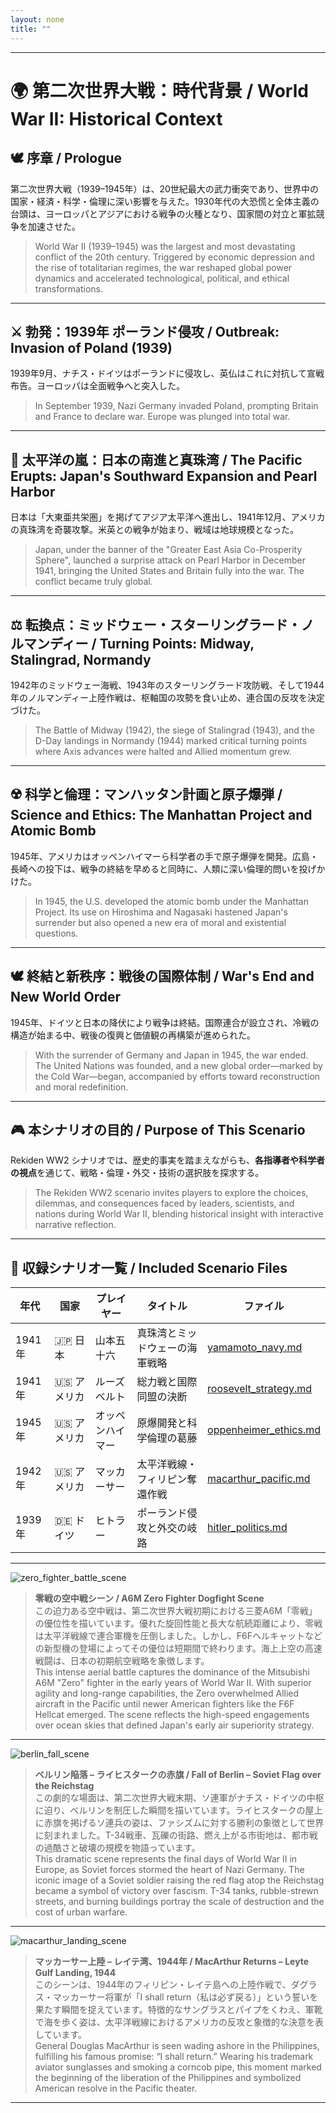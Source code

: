 ```yaml
---
layout: none
title: ""
---
```

    
---

# 🌍 第二次世界大戦：時代背景 / World War II: Historical Context

## 🕊️ 序章 / Prologue

第二次世界大戦（1939–1945年）は、20世紀最大の武力衝突であり、世界中の国家・経済・科学・倫理に深い影響を与えた。1930年代の大恐慌と全体主義の台頭は、ヨーロッパとアジアにおける戦争の火種となり、国家間の対立と軍拡競争を加速させた。

> World War II (1939–1945) was the largest and most devastating conflict of the 20th century. Triggered by economic depression and the rise of totalitarian regimes, the war reshaped global power dynamics and accelerated technological, political, and ethical transformations.

---

## ⚔️ 勃発：1939年 ポーランド侵攻 / Outbreak: Invasion of Poland (1939)

1939年9月、ナチス・ドイツはポーランドに侵攻し、英仏はこれに対抗して宣戦布告。ヨーロッパは全面戦争へと突入した。

> In September 1939, Nazi Germany invaded Poland, prompting Britain and France to declare war. Europe was plunged into total war.

---

## 🌊 太平洋の嵐：日本の南進と真珠湾 / The Pacific Erupts: Japan's Southward Expansion and Pearl Harbor

日本は「大東亜共栄圏」を掲げてアジア太平洋へ進出し、1941年12月、アメリカの真珠湾を奇襲攻撃。米英との戦争が始まり、戦域は地球規模となった。

> Japan, under the banner of the "Greater East Asia Co-Prosperity Sphere", launched a surprise attack on Pearl Harbor in December 1941, bringing the United States and Britain fully into the war. The conflict became truly global.

---

## ⚖️ 転換点：ミッドウェー・スターリングラード・ノルマンディー / Turning Points: Midway, Stalingrad, Normandy

1942年のミッドウェー海戦、1943年のスターリングラード攻防戦、そして1944年のノルマンディー上陸作戦は、枢軸国の攻勢を食い止め、連合国の反攻を決定づけた。

> The Battle of Midway (1942), the siege of Stalingrad (1943), and the D-Day landings in Normandy (1944) marked critical turning points where Axis advances were halted and Allied momentum grew.

---

## ☢️ 科学と倫理：マンハッタン計画と原子爆弾 / Science and Ethics: The Manhattan Project and Atomic Bomb

1945年、アメリカはオッペンハイマーら科学者の手で原子爆弾を開発。広島・長崎への投下は、戦争の終結を早めると同時に、人類に深い倫理的問いを投げかけた。

> In 1945, the U.S. developed the atomic bomb under the Manhattan Project. Its use on Hiroshima and Nagasaki hastened Japan's surrender but also opened a new era of moral and existential questions.

---

## 🕊️ 終結と新秩序：戦後の国際体制 / War's End and New World Order

1945年、ドイツと日本の降伏により戦争は終結。国際連合が設立され、冷戦の構造が始まる中、戦後の復興と価値観の再構築が進められた。

> With the surrender of Germany and Japan in 1945, the war ended. The United Nations was founded, and a new global order—marked by the Cold War—began, accompanied by efforts toward reconstruction and moral redefinition.

---

## 🎮 本シナリオの目的 / Purpose of This Scenario

Rekiden WW2 シナリオでは、歴史的事実を踏まえながらも、**各指導者や科学者の視点**を通じて、戦略・倫理・外交・技術の選択肢を探求する。

> The Rekiden WW2 scenario invites players to explore the choices, dilemmas, and consequences faced by leaders, scientists, and nations during World War II, blending historical insight with interactive narrative reflection.

---

## 📂 収録シナリオ一覧 / Included Scenario Files

| 年代 | 国家 | プレイヤー | タイトル | ファイル |
|------|------|------------|----------|----------|
| 1941年 | 🇯🇵 日本 | 山本五十六 | 真珠湾とミッドウェーの海軍戦略 | [yamamoto_navy.md](./japan/yamamoto_navy.md) |
| 1941年 | 🇺🇸 アメリカ | ルーズベルト | 総力戦と国際同盟の決断 | [roosevelt_strategy.md](./usa/roosevelt_strategy.md) |
| 1945年 | 🇺🇸 アメリカ | オッペンハイマー | 原爆開発と科学倫理の葛藤 | [oppenheimer_ethics.md](./usa/oppenheimer_ethics.md) |
| 1942年 | 🇺🇸 アメリカ | マッカーサー | 太平洋戦線・フィリピン奪還作戦 | [macarthur_pacific.md](./usa/macarthur_pacific.md) |
| 1939年 | 🇩🇪 ドイツ | ヒトラー | ポーランド侵攻と外交の岐路 | [hitler_politics.md](./germany/hitler_politics.md) |

---

![zero_fighter_battle_scene](./images/zero_fighter_battle_scene.png)

> **零戦の空中戦シーン / A6M Zero Fighter Dogfight Scene**  
この迫力ある空中戦は、第二次世界大戦初期における三菱A6M「零戦」の優位性を描いています。優れた旋回性能と長大な航続距離により、零戦は太平洋戦線で連合軍機を圧倒しました。しかし、F6Fヘルキャットなどの新型機の登場によってその優位は短期間で終わります。海上上空の高速戦闘は、日本の初期航空戦略を象徴します。  
This intense aerial battle captures the dominance of the Mitsubishi A6M "Zero" fighter in the early years of World War II. With superior agility and long-range capabilities, the Zero overwhelmed Allied aircraft in the Pacific until newer American fighters like the F6F Hellcat emerged. The scene reflects the high-speed engagements over ocean skies that defined Japan's early air superiority strategy.

---

![berlin_fall_scene](./images/berlin_fall_scene.png)

> **ベルリン陥落 – ライヒスタークの赤旗 / Fall of Berlin – Soviet Flag over the Reichstag**  
この劇的な場面は、第二次世界大戦末期、ソ連軍がナチス・ドイツの中枢に迫り、ベルリンを制圧した瞬間を描いています。ライヒスタークの屋上に赤旗を掲げるソ連兵の姿は、ファシズムに対する勝利の象徴として世界に刻まれました。T-34戦車、瓦礫の街路、燃え上がる市街地は、都市戦の過酷さと破壊の規模を物語っています。  
This dramatic scene represents the final days of World War II in Europe, as Soviet forces stormed the heart of Nazi Germany. The iconic image of a Soviet soldier raising the red flag atop the Reichstag became a symbol of victory over fascism. T-34 tanks, rubble-strewn streets, and burning buildings portray the scale of destruction and the cost of urban warfare.

---

![macarthur_landing_scene](./images/macarthur_landing_scene.png)

> **マッカーサー上陸 – レイテ湾、1944年 / MacArthur Returns – Leyte Gulf Landing, 1944**  
このシーンは、1944年のフィリピン・レイテ島への上陸作戦で、ダグラス・マッカーサー将軍が「I shall return（私は必ず戻る）」という誓いを果たす瞬間を捉えています。特徴的なサングラスとパイプをくわえ、軍靴で海を歩く姿は、太平洋戦線におけるアメリカの反攻と象徴的な決意を表しています。  
General Douglas MacArthur is seen wading ashore in the Philippines, fulfilling his famous promise: “I shall return.” Wearing his trademark aviator sunglasses and smoking a corncob pipe, this moment marked the beginning of the liberation of the Philippines and symbolized American resolve in the Pacific theater.

---
